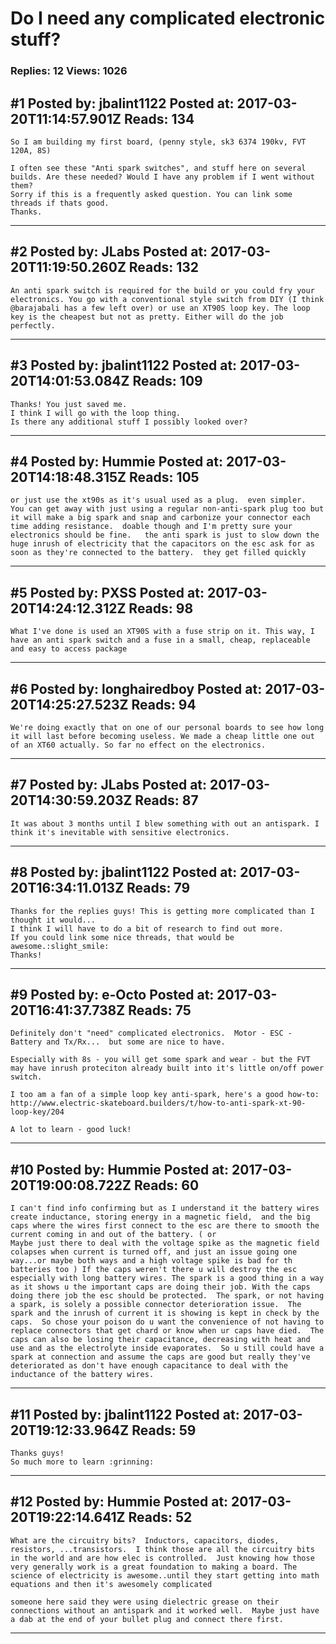 # Do I need any complicated electronic stuff?

### Replies: 12 Views: 1026

## \#1 Posted by: jbalint1122 Posted at: 2017-03-20T11:14:57.901Z Reads: 134

```
So I am building my first board, (penny style, sk3 6374 190kv, FVT 120A, 8S)

I often see these "Anti spark switches", and stuff here on several builds. Are these needed? Would I have any problem if I went without them?
Sorry if this is a frequently asked question. You can link some threads if thats good.
Thanks.
```

---
## \#2 Posted by: JLabs Posted at: 2017-03-20T11:19:50.260Z Reads: 132

```
An anti spark switch is required for the build or you could fry your electronics. You go with a conventional style switch from DIY (I think @barajabali has a few left over) or use an XT90S loop key. The loop key is the cheapest but not as pretty. Either will do the job perfectly.
```

---
## \#3 Posted by: jbalint1122 Posted at: 2017-03-20T14:01:53.084Z Reads: 109

```
Thanks! You just saved me. 
I think I will go with the loop thing.
Is there any additional stuff I possibly looked over?
```

---
## \#4 Posted by: Hummie Posted at: 2017-03-20T14:18:48.315Z Reads: 105

```
or just use the xt90s as it's usual used as a plug.  even simpler.  You can get away with just using a regular non-anti-spark plug too but it will make a big spark and snap and carbonize your connector each time adding resistance.  doable though and I'm pretty sure your electronics should be fine.   the anti spark is just to slow down the huge inrush of electricity that the capacitors on the esc ask for as soon as they're connected to the battery.  they get filled quickly
```

---
## \#5 Posted by: PXSS Posted at: 2017-03-20T14:24:12.312Z Reads: 98

```
What I've done is used an XT90S with a fuse strip on it. This way, I have an anti spark switch and a fuse in a small, cheap, replaceable and easy to access package
```

---
## \#6 Posted by: longhairedboy Posted at: 2017-03-20T14:25:27.523Z Reads: 94

```
We're doing exactly that on one of our personal boards to see how long it will last before becoming useless. We made a cheap little one out of an XT60 actually. So far no effect on the electronics.
```

---
## \#7 Posted by: JLabs Posted at: 2017-03-20T14:30:59.203Z Reads: 87

```
It was about 3 months until I blew something with out an antispark. I think it's inevitable with sensitive electronics.
```

---
## \#8 Posted by: jbalint1122 Posted at: 2017-03-20T16:34:11.013Z Reads: 79

```
Thanks for the replies guys! This is getting more complicated than I thought it would...
I think I will have to do a bit of research to find out more.
If you could link some nice threads, that would be awesome.:slight_smile:
Thanks!
```

---
## \#9 Posted by: e-Octo Posted at: 2017-03-20T16:41:37.738Z Reads: 75

```
Definitely don't "need" complicated electronics.  Motor - ESC - Battery and Tx/Rx...  but some are nice to have.

Especially with 8s - you will get some spark and wear - but the FVT may have inrush proteciton already built into it's little on/off power switch.

I too am a fan of a simple loop key anti-spark, here's a good how-to:
http://www.electric-skateboard.builders/t/how-to-anti-spark-xt-90-loop-key/204

A lot to learn - good luck!
```

---
## \#10 Posted by: Hummie Posted at: 2017-03-20T19:00:08.722Z Reads: 60

```
I can't find info confirming but as I understand it the battery wires create inductance, storing energy in a magnetic field,  and the big caps where the wires first connect to the esc are there to smooth the current coming in and out of the battery. ( or
Maybe just there to deal with the voltage spike as the magnetic field colapses when current is turned off, and just an issue going one way...or maybe both ways and a high voltage spike is bad for th batteries too ) If the caps weren't there u will destroy the esc especially with long battery wires. The spark is a good thing in a way as it shows u the important caps are doing their job. With the caps doing there job the esc should be protected.  The spark, or not having a spark, is solely a possible connector deterioration issue.  The spark and the inrush of current it is showing is kept in check by the caps.  So chose your poison do u want the convenience of not having to replace connectors that get chard or know when ur caps have died.  The caps can also be losing their capacitance, decreasing with heat and use and as the electrolyte inside evaporates.  So u still could have a spark at connection and assume the caps are good but really they've deteriorated as don't have enough capacitance to deal with the inductance of the battery wires.
```

---
## \#11 Posted by: jbalint1122 Posted at: 2017-03-20T19:12:33.964Z Reads: 59

```
Thanks guys!
So much more to learn :grinning:
```

---
## \#12 Posted by: Hummie Posted at: 2017-03-20T19:22:14.641Z Reads: 52

```
What are the circuitry bits?  Inductors, capacitors, diodes, resistors, ...transistors.  I think those are all the circuitry bits in the world and are how elec is controlled.  Just knowing how those very generally work is a great foundation to making a board. The science of electricity is awesome..until they start getting into math equations and then it's awesomely complicated

someone here said they were using dielectric grease on their connections without an antispark and it worked well.  Maybe just have a dab at the end of your bullet plug and connect there first.
```

---

